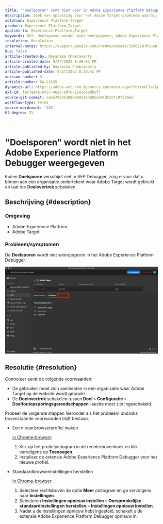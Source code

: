 ```yaml
---
title: '"Doelsporen" komt niet voor in Adobe Experience Platform Debugger'
description: Zoek een oplossing voor het Adobe Target-probleem waarbij ''Doelsporen'' niet wordt weergegeven in AEP-foutopsporing. Schakel de schakeloptie Doelsporen in.
solution: Experience Platform,Target
product: Experience Platform,Target
applies-to: Experience Platform,Target
keywords: KCS, doelsporen worden niet weergegeven, Adobe Experience Platform, Foutopsporing
resolution: Resolution
internal-notes: https://support.google.com/chrome/answer/3296214?hl=en
bug: false
article-created-by: Nayanika Chakravarty
article-created-date: 9/27/2023 8:26:03 PM
article-published-by: Nayanika Chakravarty
article-published-date: 9/27/2023 8:30:41 PM
version-number: 3
article-number: KA-22635
dynamics-url: https://adobe-ent.crm.dynamics.com/main.aspx?forceUCI=1&pagetype=entityrecord&etn=knowledgearticle&id=b9402013-745d-ee11-be6f-6045bd006149
exl-id: fec7eade-8d67-402c-8d76-1241cb9db8f3
source-git-commit: aa6a79635380eda913ddd95da0f2b97fc975356e
workflow-type: tm+mt
source-wordcount: '222'
ht-degree: 2%

---
```


# &quot;Doelsporen&quot; wordt niet in het Adobe Experience Platform Debugger weergegeven


Indien <b>Doelsporen </b>verschijnt niet in AEP Debugger, zorg ervoor dat u binnen aan een organisatie ondertekent waar Adobe Target wordt gebruikt en laat toe <b>Doelovertrek </b>schakelen.

## Beschrijving {#description}


### Omgeving

- Adobe Experience Platform
- Adobe Target


### Probleem/symptomen

De <b>Doelsporen</b> wordt niet weergegeven in het Adobe Experience Platform Debugger.

![](assets/___2a9537b2-745d-ee11-be6f-6045bd006149___.png)


## Resolutie {#resolution}


Controleer eerst de volgende voorwaarden:

- De gebruiker moet zich aanmelden in een organisatie waar Adobe Target op de website wordt gebruikt.
- De <b>Doelovertrek</b> schakelen tussen <b>Doel</b> `>`  <b>Configuratie</b> `>`  <b>Doelfoutopsporingsgereedschappen</b> -sectie moet zijn ingeschakeld.


Probeer de volgende stappen hieronder als het probleem ondanks bovenstaande voorwaarden blijft bestaan.

- Een nieuw browserprofiel maken

  <u>In Chrome-browser</u>:

   1. Klik op het profielpictogram in de rechterbovenhoek en klik vervolgens op <b>Toevoegen</b>.
   2. Installeer de extensie Adobe Experience Platform Debugger voor het nieuwe profiel.
- Standaardbrowserinstellingen herstellen

  <u>In Chrome-browser</u>:

   1. Selecteer rechtsboven de optie <b>Meer</b> pictogram en ga vervolgens naar <b>Instellingen</b>.
   2. Selecteren <b>Instellingen opnieuw instellen</b> `>`  <b>Oorspronkelijke standaardinstellingen herstellen</b> `>`  <b>Instellingen opnieuw instellen</b>.
   3. Nadat u de instellingen opnieuw hebt ingesteld, schakelt u de extensie Adobe Experience Platform Debugger opnieuw in.
